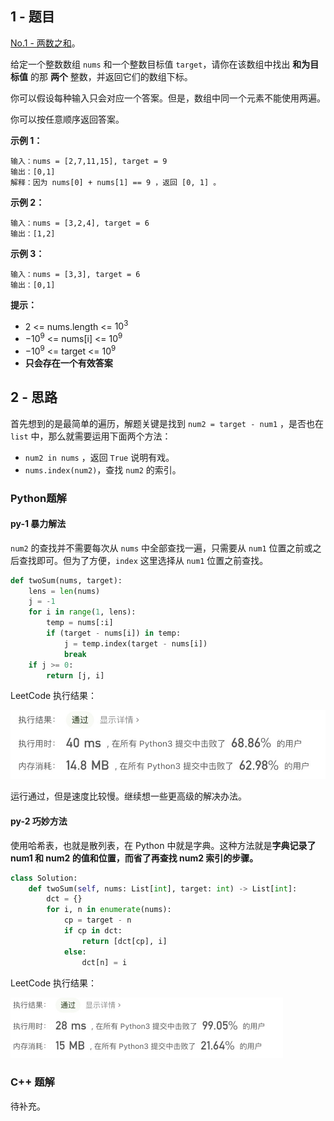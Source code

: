 ## 1 - 题目

[No.1 - 两数之和](https://leetcode-cn.com/problems/two-sum/)。

给定一个整数数组 `nums` 和一个整数目标值 `target`，请你在该数组中找出 **和为目标值** 的那 **两个** 整数，并返回它们的数组下标。

你可以假设每种输入只会对应一个答案。但是，数组中同一个元素不能使用两遍。

你可以按任意顺序返回答案。

 

**示例 1：**

```shell
输入：nums = [2,7,11,15], target = 9
输出：[0,1]
解释：因为 nums[0] + nums[1] == 9 ，返回 [0, 1] 。
```

**示例 2：**

```shell
输入：nums = [3,2,4], target = 6
输出：[1,2]
```

**示例 3：**

```shell
输入：nums = [3,3], target = 6
输出：[0,1]
```

**提示：**

- 2 <= nums.length <= $10^3$
- $-10^9$ <= nums[i] <= $10^9$
- $-10^9$ <= target <= $10^9$
- **只会存在一个有效答案**



## 2 - 思路

首先想到的是最简单的遍历，解题关键是找到 `num2 = target - num1` ，是否也在 `list` 中，那么就需要运用下面两个方法：

- `num2 in nums` ，返回 `True` 说明有戏。
- `nums.index(num2)`，查找 `num2` 的索引。

### Python题解

#### py-1 暴力解法

`num2` 的查找并不需要每次从 `nums` 中全部查找一遍，只需要从 `num1` 位置之前或之后查找即可。但为了方便，`index` 这里选择从 `num1` 位置之前查找。

```python
def twoSum(nums, target):
    lens = len(nums)
    j = -1
    for i in range(1, lens):
        temp = nums[:i]
        if (target - nums[i]) in temp:
            j = temp.index(target - nums[i])
            break
    if j >= 0:
        return [j, i]
```

LeetCode 执行结果：

<img src="./imgs/1_two_sum_py_1.jpg" alt="1_two_sum_py_1" style="zoom:80%;" />

运行通过，但是速度比较慢。继续想一些更高级的解决办法。

#### py-2 巧妙方法

使用哈希表，也就是散列表，在 Python 中就是字典。这种方法就是**字典记录了 num1 和 num2 的值和位置，而省了再查找 num2 索引的步骤。**

```python
class Solution:
    def twoSum(self, nums: List[int], target: int) -> List[int]:
        dct = {}
        for i, n in enumerate(nums):
            cp = target - n
            if cp in dct:
                return [dct[cp], i]
            else:
                dct[n] = i
```

LeetCode 执行结果：

<img src="./imgs/1_two_sum_py_2.jpg" alt="1_two_sum_py_2" style="zoom:50%;" />

### C++ 题解

待补充。


